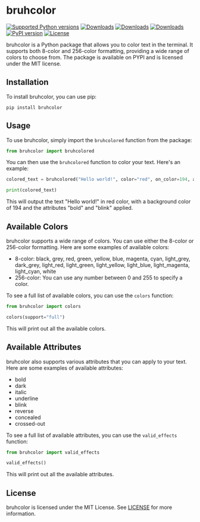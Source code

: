 # bruhcolor

[![Supported Python versions](https://img.shields.io/pypi/pyversions/termcolor.svg?logo=python&logoColor=FFE873)](https://pypi.org/project/bruhcolor/)
[![Downloads](https://static.pepy.tech/badge/bruhcolor)](https://pepy.tech/project/bruhcolor)
[![Downloads](https://static.pepy.tech/badge/bruhcolor/month)](https://pepy.tech/project/bruhcolor)
[![Downloads](https://static.pepy.tech/badge/bruhcolor/week)](https://pepy.tech/project/bruhcolor)
[![PyPI version](https://badge.fury.io/py/bruhcolor.svg)](https://badge.fury.io/py/bruhcolor)
[![License](https://img.shields.io/badge/license-MIT-blue.svg)](https://opensource.org/licenses/MIT)

bruhcolor is a Python package that allows you to color text in the terminal. It supports both 8-color and 256-color formatting, providing a wide range of colors to choose from. The package is available on PYPI and is licensed under the MIT license.

## Installation

To install bruhcolor, you can use pip:

```shell
pip install bruhcolor
```

## Usage

To use bruhcolor, simply import the `bruhcolored` function from the package:

```python
from bruhcolor import bruhcolored
```

You can then use the `bruhcolored` function to color your text. Here's an example:

```python
colored_text = bruhcolored("Hello world!", color="red", on_color=194, attrs=["bold", "blink"])

print(colored_text)
```

This will output the text "Hello world!" in red color, with a background color of 194 and the attributes "bold" and "blink" applied.

## Available Colors

bruhcolor supports a wide range of colors. You can use either the 8-color or 256-color formatting. Here are some examples of available colors:

- 8-color: black, grey, red, green, yellow, blue, magenta, cyan, light_grey, dark_grey, light_red, light_green, light_yellow, light_blue, light_magenta, light_cyan, white
- 256-color: You can use any number between 0 and 255 to specify a color.

To see a full list of available colors, you can use the `colors` function:

```python
from bruhcolor import colors

colors(support="full")
```

This will print out all the available colors.

## Available Attributes

bruhcolor also supports various attributes that you can apply to your text. Here are some examples of available attributes:

- bold
- dark
- italic
- underline
- blink
- reverse
- concealed
- crossed-out

To see a full list of available attributes, you can use the `valid_effects` function:

```python
from bruhcolor import valid_effects

valid_effects()
```

This will print out all the available attributes.

## License

bruhcolor is licensed under the MIT License. See [LICENSE](https://github.com/your-username/bruhcolor/blob/main/LICENSE) for more information.
